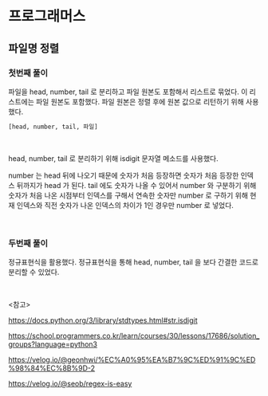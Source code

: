 # 프로그래머스

## 파일명 정렬

### 첫번째 풀이

파일을 head, number, tail 로 분리하고 파일 원본도 포함해서 리스트로 묶었다. 이 리스트에는 파일 원본도 포함했다. 파일 원본은 정렬 후에 원본 값으로 리턴하기 위해 사용했다.

```python
[head, number, tail, 파일]
```

<br>

head, number, tail 로 분리하기 위해 isdigit 문자열 메소드를 사용했다. 

number 는 head 뒤에 나오기 때문에 숫자가 처음 등장하면 숫자가 처음 등장한 인덱스 뒤까지가 head 가 된다. tail 에도 숫자가 나올 수 있어서 number 와 구분하기 위해 숫자가 처음 나온 시점부터 인덱스를 구해서 연속한 숫자만 number 로 구하기 위해 현재 인덱스와 직전 숫자가 나온 인덱스의 차이가 1인 경우만 number 로 넣었다.

<br>

### 두번째 풀이

정규표현식을 활용했다. 정규표현식을 통해 head, number, tail 을 보다 간결한 코드로 분리할 수 있었다.

<br>

<참고>

https://docs.python.org/3/library/stdtypes.html#str.isdigit

https://school.programmers.co.kr/learn/courses/30/lessons/17686/solution_groups?language=python3

https://velog.io/@geonhwi/%EC%A0%95%EA%B7%9C%ED%91%9C%ED%98%84%EC%8B%9D-2

https://velog.io/@seob/regex-is-easy

